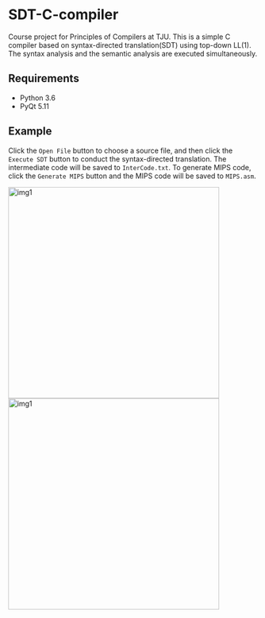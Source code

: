 # SDT-C-compiler
Course project for Principles of Compilers at TJU. This is a simple C compiler based on syntax-directed translation(SDT) using top-down LL(1). The syntax analysis and the semantic analysis are executed simultaneously.
## Requirements
- Python 3.6
- PyQt 5.11
## Example
Click the `Open File` button to choose a source file, and then click the `Execute SDT` button to conduct the syntax-directed translation. The intermediate code will be saved to `InterCode.txt`. To generate MIPS code, click the `Generate MIPS` button and the MIPS code will be saved to `MIPS.asm`.


<img src="https://github.com/ynuy1998/SDT-C-compiler/raw/master/ExamplePhoto/compiler.png" alt="img1" width="425"/>
<img src="https://github.com/ynuy1998/SDT-C-compiler/raw/master/ExamplePhoto/result.png" alt="img1" width="425"/>
